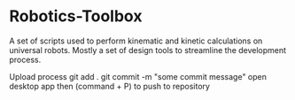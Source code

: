 # Robotics-Toolbox
A set of scripts used to perform kinematic and kinetic calculations on universal robots. Mostly a set of design tools to streamline the development process.


Upload process
git add .
git commit -m "some commit message"
open desktop app then (command + P) to push to repository
